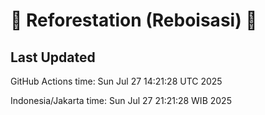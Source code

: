 
# 🌳 Reforestation (Reboisasi) 🌲

## Last Updated

GitHub Actions time: Sun Jul 27 14:21:28 UTC 2025

Indonesia/Jakarta time: Sun Jul 27 21:21:28 WIB 2025
